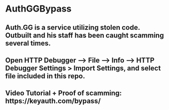 # AuthGGBypass

<h2 align="left"> Auth.GG is a service utilizing stolen code. Outbuilt and his staff has been caught scamming several times. <h2>
<h2 align="left"> Open HTTP Debugger --> File --> Info --> HTTP Debugger Settings > Import Settings, and select file included in this repo. <h2>
<h2 align="left"> Video Tutorial + Proof of scamming: https://keyauth.com/bypass/ <h2>
  
